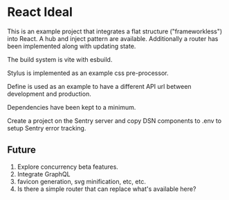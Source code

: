 # React Ideal

This is an example project that integrates a flat structure ("frameworkless") into React. A hub and inject pattern are available. Additionally a router has been implemented along with updating state.

The build system is vite with esbuild.

Stylus is implemented as an example css pre-processor.

Define is used as an example to have a different API url between development and production.

Dependencies have been kept to a minimum.

Create a project on the Sentry server and copy DSN components to .env to setup Sentry error tracking.

## Future

1. Explore concurrency beta features.
2. Integrate GraphQL
3. favicon generation, svg minification, etc, etc.
4. Is there a simple router that can replace what's available here?